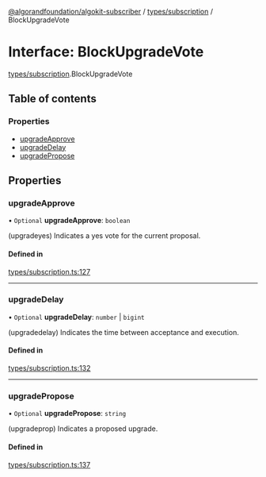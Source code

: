 [@algorandfoundation/algokit-subscriber](../README.md) / [types/subscription](../modules/types_subscription.md) / BlockUpgradeVote

# Interface: BlockUpgradeVote

[types/subscription](../modules/types_subscription.md).BlockUpgradeVote

## Table of contents

### Properties

- [upgradeApprove](types_subscription.BlockUpgradeVote.md#upgradeapprove)
- [upgradeDelay](types_subscription.BlockUpgradeVote.md#upgradedelay)
- [upgradePropose](types_subscription.BlockUpgradeVote.md#upgradepropose)

## Properties

### upgradeApprove

• `Optional` **upgradeApprove**: `boolean`

(upgradeyes) Indicates a yes vote for the current proposal.

#### Defined in

[types/subscription.ts:127](https://github.com/algorandfoundation/algokit-subscriber-ts/blob/main/src/types/subscription.ts#L127)

---

### upgradeDelay

• `Optional` **upgradeDelay**: `number` \| `bigint`

(upgradedelay) Indicates the time between acceptance and execution.

#### Defined in

[types/subscription.ts:132](https://github.com/algorandfoundation/algokit-subscriber-ts/blob/main/src/types/subscription.ts#L132)

---

### upgradePropose

• `Optional` **upgradePropose**: `string`

(upgradeprop) Indicates a proposed upgrade.

#### Defined in

[types/subscription.ts:137](https://github.com/algorandfoundation/algokit-subscriber-ts/blob/main/src/types/subscription.ts#L137)
